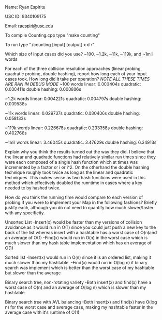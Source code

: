 Name: Ryan Espiritu

USC ID: 9340109175

Email: raespiri@usc.edu

To compile Counting.cpp type "make counting"

To run type "./counting [input] [output] x d r"

Which size of input cases did you use?
~100, ~1.2k, ~11k, ~119k, and ~1mil words

For each of the three collision resolution approaches (linear probing, 
quadratic probing, double hashing), report how long each of your input cases 
took. How long did it take per operation?
*NOTE ALL THESE TIMES ARE RAN IN DEBUG MODE*
~100 words
linear: 0.000404s
quadratic: 0.000411s
double hashing: 0.000806s

~1.2k words
linear: 0.004221s
quadratic: 0.004797s
double hashing: 0.009538s

~11k words
linear: 0.029737s
quadratic: 0.030406s
double hashing: 0.058133s

~119k words
linear: 0.226678s
quadratic: 0.233358s
double hashing: 0.402766s

~1mil words
linear: 3.46045s
quadratic: 3.47629s
double hashing: 6.34913s

Explain why you think the results turned out the way they did.
I believe that the linear and quadratic functions had relatively similar run
times since they were each composed of a single hash function which at times
was incremented by a factor or i or i^2. On the otherhand the double hashing
technique roughly took twice as long as the linear and quadratic techniques.
This makes sense as two hash functions were used in this method which 
effectively doubled the runntime in cases where a key needed to by hashed
twice.

How do you think the running time would compare to each version of probing 
if you were to implement your Map in the following fashions? Briefly justify 
each, although you do not need to quantify how much slower/faster with any 
specificity.

Unsorted List
-Insert(x) would be faster than my versions of collision avoidance as it 
would run in O(1) since you could just push a new key to the back of the list 
whereas insert with a hashtable has a worst case of O(n)and an average of O(1)
-Find(x) would run in O(n) in the worst case which is much slower than my
hash table implementation which has an average of O(1)

Sorted list
-Insert(x) would run in O(n) since it is an ordered list, making it much
slower than my hashtable.
-Find(x) would run in O(log n) if binary search was implement which is better
than the worst case of my hashtable but slower than the average 

Binary search tree, non-rotating variety
-Both insert(x) and find(x) have a worst case of O(n) and an average of
O(log n) which is slower than my hashtable

Binary search tree with AVL balancing
-Both insert(x) and find(x) have O(log n) for the worst case and average
case, making my hashtable faster in the average case with it's runtime of
O(1)


